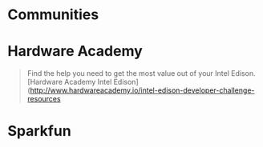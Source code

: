 # Communities

# Hardware Academy

> Find the help you need to get the most value out of your Intel Edison. [Hardware Academy Intel Edison](http://www.hardwareacademy.io/intel-edison-developer-challenge-resources

# Sparkfun



